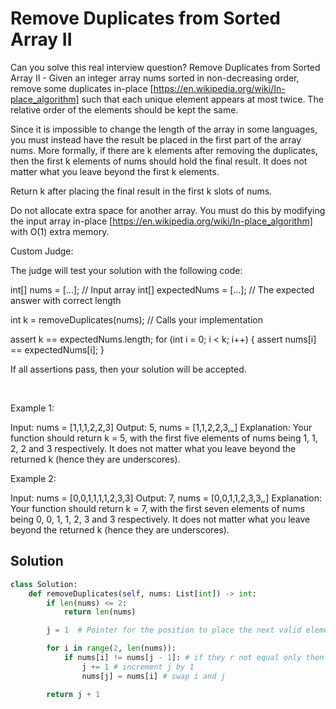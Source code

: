 # Remove Duplicates from Sorted Array II

Can you solve this real interview question? Remove Duplicates from Sorted Array II - Given an integer array nums sorted in non-decreasing order, remove some duplicates in-place [https://en.wikipedia.org/wiki/In-place_algorithm] such that each unique element appears at most twice. The relative order of the elements should be kept the same.

Since it is impossible to change the length of the array in some languages, you must instead have the result be placed in the first part of the array nums. More formally, if there are k elements after removing the duplicates, then the first k elements of nums should hold the final result. It does not matter what you leave beyond the first k elements.

Return k after placing the final result in the first k slots of nums.

Do not allocate extra space for another array. You must do this by modifying the input array in-place [https://en.wikipedia.org/wiki/In-place_algorithm] with O(1) extra memory.

Custom Judge:

The judge will test your solution with the following code:


int[] nums = [...]; // Input array
int[] expectedNums = [...]; // The expected answer with correct length

int k = removeDuplicates(nums); // Calls your implementation

assert k == expectedNums.length;
for (int i = 0; i < k; i++) {
    assert nums[i] == expectedNums[i];
}


If all assertions pass, then your solution will be accepted.

 

Example 1:


Input: nums = [1,1,1,2,2,3]
Output: 5, nums = [1,1,2,2,3,_]
Explanation: Your function should return k = 5, with the first five elements of nums being 1, 1, 2, 2 and 3 respectively.
It does not matter what you leave beyond the returned k (hence they are underscores).


Example 2:


Input: nums = [0,0,1,1,1,1,2,3,3]
Output: 7, nums = [0,0,1,1,2,3,3,_,_]
Explanation: Your function should return k = 7, with the first seven elements of nums being 0, 0, 1, 1, 2, 3 and 3 respectively.
It does not matter what you leave beyond the returned k (hence they are underscores).

## Solution
```py
class Solution:
    def removeDuplicates(self, nums: List[int]) -> int:
        if len(nums) <= 2:
            return len(nums)

        j = 1  # Pointer for the position to place the next valid element

        for i in range(2, len(nums)):
            if nums[i] != nums[j - 1]: # if they r not equal only then
                j += 1 # increment j by 1
                nums[j] = nums[i] # swap i and j

        return j + 1
```
